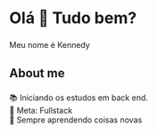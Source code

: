 <h1 align="left">Olá 👋 Tudo bem?</h1>

###

<p align="left">Meu nome é Kennedy</p>

###

<h2 align="left">About me</h2>

###

<p align="left">📚 Iniciando os estudos em back end.<br>🎯 Meta: Fullstack<br>🧠 Sempre aprendendo coisas novas</p>

###
